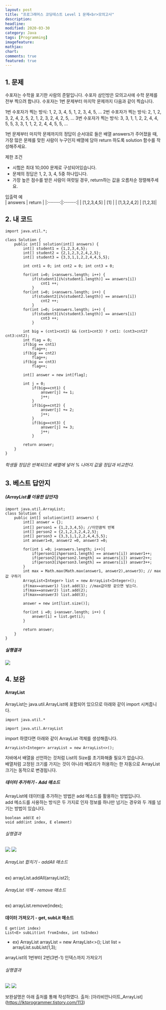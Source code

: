 ```yaml
---
layout: post
title: "프로그래머스 코딩테스트 Level 1 문제<br>모의고사"     
description: 
headline:
modified: 2020-03-30
category: Java
tags: [Programming]
imagefeature:
mathjax:
chart:
comments: true
featured: true
---
```



## 1. 문제

수포자는 수학을 포기한 사람의 준말입니다. 수포자 삼인방은 모의고사에 수학 문제를 전부 찍으려 합니다. 수포자는 1번 문제부터 마지막 문제까지 다음과 같이 찍습니다.

1번 수포자가 찍는 방식: 1, 2, 3, 4, 5, 1, 2, 3, 4, 5, ...
2번 수포자가 찍는 방식: 2, 1, 2, 3, 2, 4, 2, 5, 2, 1, 2, 3, 2, 4, 2, 5, ...
3번 수포자가 찍는 방식: 3, 3, 1, 1, 2, 2, 4, 4, 5, 5, 3, 3, 1, 1, 2, 2, 4, 4, 5, 5, ...

1번 문제부터 마지막 문제까지의 정답이 순서대로 들은 배열 answers가 주어졌을 때, 가장 많은 문제를 맞힌 사람이 누구인지 배열에 담아 return 하도록 solution 함수를 작성해주세요.

제한 조건   
  - 시험은 최대 10,000 문제로 구성되어있습니다.
  - 문제의 정답은 1, 2, 3, 4, 5중 하나입니다.
  - 가장 높은 점수를 받은 사람이 여럿일 경우, return하는 값을 오름차순 정렬해주세요.

입출력 예    
| answers | return |
|:------:|:------:|
| [1,2,3,4,5] | [1] |
| [1,3,2,4,2]	| [1,2,3]|  


## 2. 내 코드 

```
import java.util.*;

class Solution {
    public int[] solution(int[] answers) {
        int[] student1 = {1,2,3,4,5};
        int[] student2 = {2,1,2,3,2,4,2,5};
        int[] student3 = {3,3,1,1,2,2,4,4,5,5};
        
        int cnt1 = 0; int cnt2 = 0; int cnt3 = 0;
        
        for(int i=0; i<answers.length; i++) {
            if(student1[i%(student1.length)] == answers[i])
                cnt1 ++;
            }
        for(int i=0; i<answers.length; i++) {
            if(student2[i%(student2.length)] == answers[i])
                cnt2 ++;
            }
        for(int i=0; i<answers.length; i++) {
            if(student3[i%(student3.length)] == answers[i])
                cnt3 ++;
            }
        
        int big = (cnt1>cnt2) && (cnt1>cnt3) ? cnt1: (cnt3>cnt2?cnt3:cnt2);
        int flag = 0;
        if(big == cnt1)
            flag++;
        if(big == cnt2)
            flag++;
        if(big == cnt3)
            flag++;
        
        int[] answer = new int[flag];
        
        int j = 0;
            if(big==cnt1) {
                answer[j] += 1;
                j++;
            }
            if(big==cnt2) {
                answer[j] += 2;
                j++;
            }
            if(big==cnt3) {
                answer[j] += 3;
                j++;
            }
        
        return answer;
    }
}
```
  
###### 학생들 정답은 반복되므로 배열에 넣어 % 나머지 값을 정답과 비교한다.   


  
## 3. 베스트 답안지

##### (ArrayList를 이용한 답안지)

```
import java.util.ArrayList;
class Solution {
    public int[] solution(int[] answers) {
        int[] answer = {};
        int[] person1 = {1,2,3,4,5}; //이만큼씩 반복
        int[] person2 = {2,1,2,3,2,4,2,5};
        int[] person3 = {3,3,1,1,2,2,4,4,5,5};
        int answer1=0, answer2 =0, answer3 =0;
        
        for(int i =0; i<answers.length; i++){
            if(person1[i%person1.length] == answers[i]) answer1++;
            if(person2[i%person2.length] == answers[i]) answer2++;
            if(person3[i%person3.length] == answers[i]) answer3++;
        }
        int max = Math.max(Math.max(answer1, answer2),answer3); // max값 구하기
        ArrayList<Integer> list = new ArrayList<Integer>();
        if(max==answer1) list.add(1); //max값이랑 같으면 넣는다.
        if(max==answer2) list.add(2);
        if(max==answer3) list.add(3);
        
        answer = new int[list.size()];
        
        for(int i =0; i<answer.length; i++) {
        	answer[i] = list.get(i);
        }
        
        return answer;
    }
}

```

 
##### 실행결과
<img src="{{ site.url }}/images/MoTest1.jpg">  



## 4. 보완

#### ArrayList  

ArrayList는 java.util.ArrayList에 포함되어 있으므로 아래와 같이 import 시켜줍니다.

 
```  
import java.util.*

import java.util.ArrayList  

``` 

import 하였다면 아래와 같이 ArrayList 객체를 생성해줍니다.
```
ArrayList<Integer> arrayList = new ArrayList<>();
```

자바에서 배열을 선언하는 것처럼 List의 Size를 초기화해줄 필요가 없습니다.   
배열처럼 고정된 크기를 가지는 것이 아니라 메모리가 허용하는 한 자동으로 ArrayList 크기는 동적으로 변경됩니다.   

##### 데이터 추가하기 - Add 매소드

ArrayList에 데이터를 추가하는 방법은 add 메소드를 활용하는 방법입니다.  
add 메소드를 사용하는 방식은 두 가지로 인자 정보를 하나만 넘기는 경우와 두 개를 넘기는 방법이 있습니다. 
```
boolean add(E e)
void add(int index, E element)
```  

###### 실행결과
<img src="{{ site.url }}/images/MoTest3.jpg">   
<img src="{{ site.url }}/images/MoTest2.jpg">   

###### ArrayList 합치기 - addAll 매소드   
  ex) arrayList.addAll(arrayList2);
 
###### ArrayList 삭제 - remove 매소드   
  ex) arrayList.remove(index);

#### 데이터 가져오기 - get, subLit 매소드
```
E get(int index)
List<E> subLit(int fromIndex, int toIndex)
```
- ex) ArrayList<Integer> arrayList = new ArrayList<>();
      List<Integer> list = arrayList.subList(1,3);
      
arrayList의 1번부터 2번(3번-1) 인덱스까지 가져오기
###### 실행결과
<img src="{{ site.url }}/images/MoTest4.jpg">   
<img src="{{ site.url }}/images/MoTest5.jpg">   


보완설명은 아래 출처를 통해 작성하였다.
출처: [아라비안나이트_ArrayList] (https://lktprogrammer.tistory.com/113)
